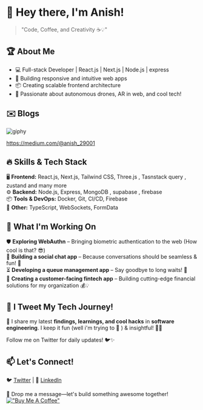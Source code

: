 # 🚀 Hey there, I'm Anish! 

> "Code, Coffee, and Creativity ☕💡"
## 🏆 About Me

- 💻 Full-stack Developer | React.js | Next.js | Node.js | express
- 🎨 Building responsive and intuitive web apps
- 📦 Creating scalable frontend architecture
- 🚀 Passionate about autonomous drones, AR in web, and cool tech!
## ✉️ Blogs

![giphy](https://github.com/user-attachments/assets/8cc0cee9-a2c8-421a-b198-cf0d0acfb014)

https://medium.com/@anish_29001
## 🔥 Skills & Tech Stack

🖥️ **Frontend:** React.js, Next.js, Tailwind CSS, Three.js , Tasnstack query , zustand and many more<br>
⚙️ **Backend:** Node.js, Express, MongoDB , supabase , firebase<br>
📦 **Tools & DevOps:** Docker, Git, CI/CD, Firebase<br>
📱 **Other:** TypeScript, WebSockets, FormData


## 🎯 What I'm Working On

🛡️ **Exploring WebAuthn** – Bringing biometric authentication to the web (How cool is that? 😎)<br>
💬 **Building a social chat app** – Because conversations should be seamless & fun! 📲<br>
⏳ **Developing a queue management app** – Say goodbye to long waits! 🚀<br>
🏦 **Creating a customer-facing fintech app** – Building cutting-edge financial solutions for my organization 💰💡<br>

## 📢 I Tweet My Tech Journey!

🚀 I share my latest **findings, learnings, and cool hacks** in **software engineering**. I keep it fun (well i'm trying to 🧔 ) & insightful! 🎯💡

Follow me on Twitter for daily updates! 🐦✨

## 📫 Let's Connect!

 🐦 [Twitter](https://twitter.com/itsanishmv) | 🔗 [LinkedIn](https://linkedin.com/in/anish-mv)

💌 Drop me a message—let's build something awesome together!
[!["Buy Me A Coffee"](https://img.shields.io/badge/Buy%20Me%20a%20Coffee-ffdd00?style=for-the-badge&logo=buy-me-a-coffee&logoColor=black)](https://www.buymeacoffee.com/itsanishmv)
